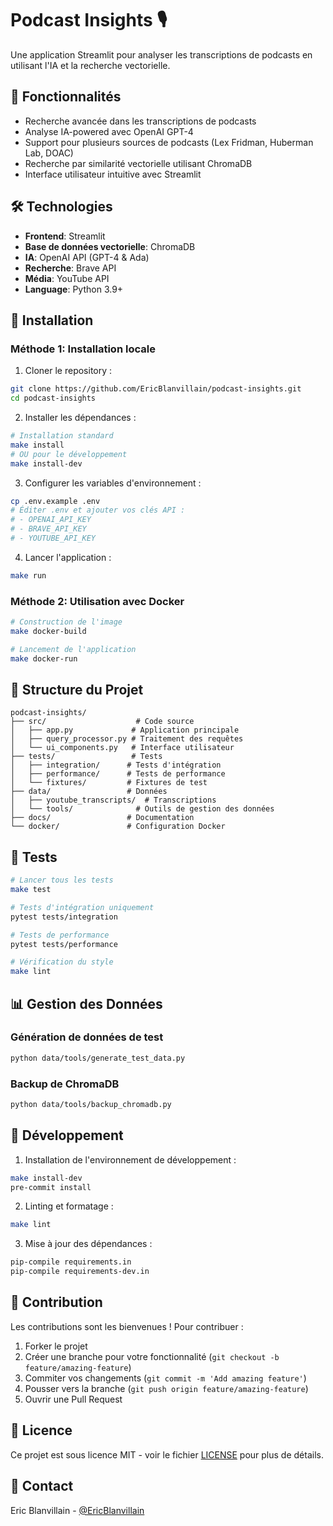 # Podcast Insights 🎙️

Une application Streamlit pour analyser les transcriptions de podcasts en utilisant l'IA et la recherche vectorielle.

## 🌟 Fonctionnalités

- Recherche avancée dans les transcriptions de podcasts
- Analyse IA-powered avec OpenAI GPT-4
- Support pour plusieurs sources de podcasts (Lex Fridman, Huberman Lab, DOAC)
- Recherche par similarité vectorielle utilisant ChromaDB
- Interface utilisateur intuitive avec Streamlit

## 🛠️ Technologies

- **Frontend**: Streamlit
- **Base de données vectorielle**: ChromaDB
- **IA**: OpenAI API (GPT-4 & Ada)
- **Recherche**: Brave API
- **Média**: YouTube API
- **Language**: Python 3.9+

## 🚀 Installation

### Méthode 1: Installation locale

1. Cloner le repository :
```bash
git clone https://github.com/EricBlanvillain/podcast-insights.git
cd podcast-insights
```

2. Installer les dépendances :
```bash
# Installation standard
make install
# OU pour le développement
make install-dev
```

3. Configurer les variables d'environnement :
```bash
cp .env.example .env
# Éditer .env et ajouter vos clés API :
# - OPENAI_API_KEY
# - BRAVE_API_KEY
# - YOUTUBE_API_KEY
```

4. Lancer l'application :
```bash
make run
```

### Méthode 2: Utilisation avec Docker

```bash
# Construction de l'image
make docker-build

# Lancement de l'application
make docker-run
```

## 📁 Structure du Projet

```
podcast-insights/
├── src/                    # Code source
│   ├── app.py             # Application principale
│   ├── query_processor.py # Traitement des requêtes
│   └── ui_components.py   # Interface utilisateur
├── tests/                 # Tests
│   ├── integration/      # Tests d'intégration
│   ├── performance/      # Tests de performance
│   └── fixtures/         # Fixtures de test
├── data/                 # Données
│   ├── youtube_transcripts/  # Transcriptions
│   └── tools/              # Outils de gestion des données
├── docs/                 # Documentation
└── docker/               # Configuration Docker
```

## 🧪 Tests

```bash
# Lancer tous les tests
make test

# Tests d'intégration uniquement
pytest tests/integration

# Tests de performance
pytest tests/performance

# Vérification du style
make lint
```

## 📊 Gestion des Données

### Génération de données de test
```bash
python data/tools/generate_test_data.py
```

### Backup de ChromaDB
```bash
python data/tools/backup_chromadb.py
```

## 🔧 Développement

1. Installation de l'environnement de développement :
```bash
make install-dev
pre-commit install
```

2. Linting et formatage :
```bash
make lint
```

3. Mise à jour des dépendances :
```bash
pip-compile requirements.in
pip-compile requirements-dev.in
```

## 🤝 Contribution

Les contributions sont les bienvenues ! Pour contribuer :

1. Forker le projet
2. Créer une branche pour votre fonctionnalité (`git checkout -b feature/amazing-feature`)
3. Commiter vos changements (`git commit -m 'Add amazing feature'`)
4. Pousser vers la branche (`git push origin feature/amazing-feature`)
5. Ouvrir une Pull Request

## 📄 Licence

Ce projet est sous licence MIT - voir le fichier [LICENSE](LICENSE) pour plus de détails.

## 📧 Contact

Eric Blanvillain - [@EricBlanvillain](https://github.com/EricBlanvillain)